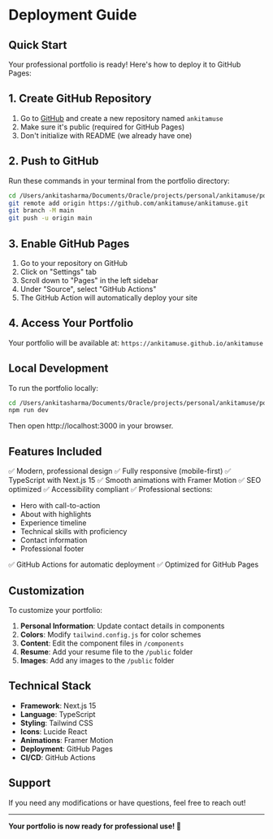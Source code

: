 # Deployment Guide

## Quick Start

Your professional portfolio is ready! Here's how to deploy it to GitHub Pages:

## 1. Create GitHub Repository

1. Go to [GitHub](https://github.com) and create a new repository named `ankitamuse`
2. Make sure it's public (required for GitHub Pages)
3. Don't initialize with README (we already have one)

## 2. Push to GitHub

Run these commands in your terminal from the portfolio directory:

```bash
cd /Users/ankitasharma/Documents/Oracle/projects/personal/ankitamuse/portfolio
git remote add origin https://github.com/ankitamuse/ankitamuse.git
git branch -M main
git push -u origin main
```

## 3. Enable GitHub Pages

1. Go to your repository on GitHub
2. Click on "Settings" tab
3. Scroll down to "Pages" in the left sidebar
4. Under "Source", select "GitHub Actions"
5. The GitHub Action will automatically deploy your site

## 4. Access Your Portfolio

Your portfolio will be available at: `https://ankitamuse.github.io/ankitamuse`

## Local Development

To run the portfolio locally:

```bash
cd /Users/ankitasharma/Documents/Oracle/projects/personal/ankitamuse/portfolio
npm run dev
```

Then open http://localhost:3000 in your browser.

## Features Included

✅ Modern, professional design
✅ Fully responsive (mobile-first)
✅ TypeScript with Next.js 15
✅ Smooth animations with Framer Motion
✅ SEO optimized
✅ Accessibility compliant
✅ Professional sections:
   - Hero with call-to-action
   - About with highlights
   - Experience timeline
   - Technical skills with proficiency
   - Contact information
   - Professional footer

✅ GitHub Actions for automatic deployment
✅ Optimized for GitHub Pages

## Customization

To customize your portfolio:

1. **Personal Information**: Update contact details in components
2. **Colors**: Modify `tailwind.config.js` for color schemes
3. **Content**: Edit the component files in `/components`
4. **Resume**: Add your resume file to the `/public` folder
5. **Images**: Add any images to the `/public` folder

## Technical Stack

- **Framework**: Next.js 15
- **Language**: TypeScript
- **Styling**: Tailwind CSS
- **Icons**: Lucide React
- **Animations**: Framer Motion
- **Deployment**: GitHub Pages
- **CI/CD**: GitHub Actions

## Support

If you need any modifications or have questions, feel free to reach out!

---

**Your portfolio is now ready for professional use! 🚀**

